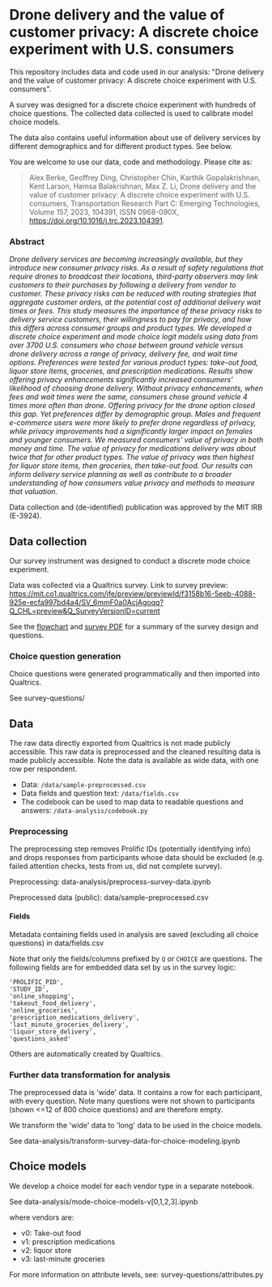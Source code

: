 # Drone delivery and the value of customer privacy: A discrete choice experiment with U.S. consumers

This repository includes data and code used in our analysis: "Drone delivery and the value of customer privacy: A discrete choice experiment with U.S. consumers".

A survey was designed for a discrete choice experiment with hundreds of choice questions. The collected data collected is used to calibrate model choice models.

The data also contains useful information about use of delivery services by different demographics and for different product types. See below.

You are welcome to use our data, code and methodology. Please cite as: 

> Alex Berke, Geoffrey Ding, Christopher Chin, Karthik Gopalakrishnan, Kent Larson, Hamsa Balakrishnan, Max Z. Li, Drone delivery and the value of customer privacy: A discrete choice experiment with U.S. consumers, Transportation Research Part C: Emerging Technologies, Volume 157, 2023, 104391, ISSN 0968-090X, https://doi.org/10.1016/j.trc.2023.104391.

### Abstract

_Drone delivery services are becoming increasingly available, but they introduce new consumer privacy risks. As a result of safety regulations that require drones to broadcast their locations, third-party observers may link customers to their purchases by following a delivery from vendor to customer. These privacy risks can be reduced with routing strategies that aggregate customer orders, at the potential cost of additional delivery wait times or fees. This study measures the importance of these privacy risks to delivery service customers, their willingness to pay for privacy, and how this differs across consumer groups and product types. We developed a discrete choice experiment and mode choice logit models using data from over 3700 U.S. consumers who chose between ground vehicle versus drone delivery across a range of privacy, delivery fee, and wait time options. Preferences were tested for various product types: take-out food, liquor store items, groceries, and prescription medications. Results show offering privacy enhancements significantly increased consumers’ likelihood of choosing drone delivery. Without privacy enhancements, when fees and wait times were the same, consumers chose ground vehicle 4 times more often than drone. Offering privacy for the drone option closed this gap. Yet preferences differ by demographic group. Males and frequent e-commerce users were more likely to prefer drone regardless of privacy, while privacy improvements had a significantly larger impact on females and younger consumers. We measured consumers’ value of privacy in both money and time. The value of privacy for medications delivery was about twice that for other product types. The value of privacy was then highest for liquor store items, then groceries, then take-out food. Our results can inform delivery service planning as well as contribute to a broader understanding of how consumers value privacy and methods to measure that valuation._


Data collection and (de-identified) publication was approved by the MIT IRB (E-3924).

## Data collection

Our survey instrument was designed to conduct a discrete mode choice experiment.

Data was collected via a Qualtrics survey.
Link to survey preview: https://mit.co1.qualtrics.com/jfe/preview/previewId/f3158b16-5eeb-4088-925e-ecfa997bd4a4/SV_6mmF0a0AcjAgoqq?Q_CHL=preview&Q_SurveyVersionID=current

See the [flowchart](survey-flowchart.jpg) and [survey PDF](survey.pdf) for a summary of the survey design and questions.


### Choice question generation

Choice questions were generated programmatically and then imported into Qualtrics.

See survey-questions/


## Data

The raw data directly exported from Qualtrics is not made publicly accessible.
This raw data is preprocessed and the cleaned resulting data is made publicly accessible.
Note the data is available as wide data, with one row per respondent.

- Data: `/data/sample-preprocessed.csv`
- Data fields and question text: `/data/fields.csv`
- The codebook can be used to map data to readable questions and answers: `/data-analysis/codebook.py`


### Preprocessing

The preprocessing step removes Prolific IDs (potentially identifying info) and drops responses from participants whose data should be excluded (e.g. failed attention checks, tests from us, did not complete survey).

Preprocessing: data-analysis/preprocess-survey-data.ipynb

Preprocessed data (public): data/sample-preprocessed.csv

#### Fields
Metadata containing fields used in analysis are saved (excluding all choice questions) in data/fields.csv

Note that only the fields/columns prefixed by `Q` or `CHOICE` are questions. 
The following fields are for embedded data set by us in the survey logic:
```
'PROLIFIC_PID',
'STUDY_ID',
'online_shopping',
'takeout_food_delivery',
'online_groceries',
'prescription_medications_delivery',
'last_minute_groceries_delivery',
'liquor_store_delivery',
'questions_asked'
```
Others are automatically created by Qualtrics.

### Further data transformation for analysis

The preprocessed data is 'wide' data. It contains a row for each participant, with every question. Note many questions were not shown to participants (shown <=12 of 800 choice questions) and are therefore empty.

We transform the 'wide' data to 'long' data to be used in the choice models.

See data-analysis/transform-survey-data-for-choice-modeling.ipynb

## Choice models

We develop a choice model for each vendor type in a separate notebook. 

See data-analysis/mode-choice-models-v[0,1,2,3].ipynb

where vendors are:
- v0: Take-out food
- v1: prescription medications
- v2: liquor store
- v3: last-minute groceries

For more information on attribute levels, see: survey-questions/attributes.py
